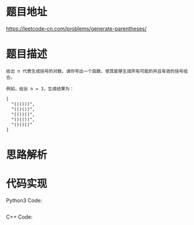 # **题目地址**
https://leetcode-cn.com/problems/generate-parentheses/
# **题目描述**
```
给出 n 代表生成括号的对数，请你写出一个函数，使其能够生成所有可能的并且有效的括号组合。

例如，给出 n = 3，生成结果为：

[
  "((()))",
  "(()())",
  "(())()",
  "()(())",
  "()()()"
]
```
# **思路解析**
# **代码实现**
Python3 Code:
```

```
C++ Code:
```

```
